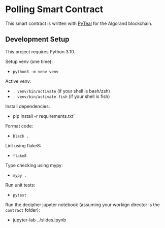 # Polling Smart Contract

This smart contract is written with [PyTeal](https://github.com/algorand/pyteal) for the Algorand blockchain.

## Development Setup

This project requires Python 3.10.

Setup venv (one time):

* `python3 -m venv venv`

Active venv:

* `. venv/bin/activate` (if your shell is bash/zsh)
* `. venv/bin/activate.fish` (if your shell is fish)

Install dependencies:

* pip install -r requirements.txt`

Format code:

* `black .`

Lint using flake8:

* `flake8`

Type checking using mypy:

* `mypy .`

Run unit tests:

* `pytest`

Run the decipher jupyter notebook (assuming your workign director is the `contract` folder):

* jupyter-lab ../slides.ipynb
